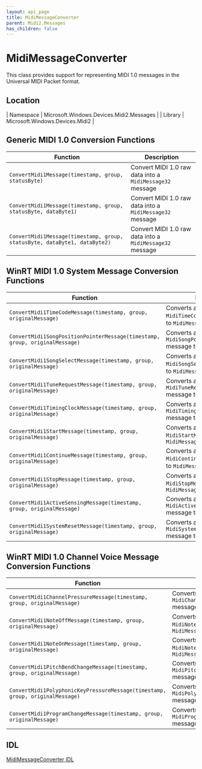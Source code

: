 ```yaml
---
layout: api_page
title: MidiMessageConverter
parent: Midi2.Messages
has_children: false
---
```


# MidiMessageConverter

This class provides support for representing MIDI 1.0 messages in the Universal MIDI Packet format.

## Location

| Namespace | Microsoft.Windows.Devices.Midi2.Messages |
| Library | Microsoft.Windows.Devices.Midi2 |

## Generic MIDI 1.0 Conversion Functions

| Function | Description |
| --------------- | ----------- |
| `ConvertMidi1Message(timestamp, group, statusByte)` | Convert MIDI 1.0 raw data into a `MidiMessage32` message |
| `ConvertMidi1Message(timestamp, group, statusByte, dataByte1)` | Convert MIDI 1.0 raw data into a `MidiMessage32` message |
| `ConvertMidi1Message(timestamp, group, statusByte, dataByte1, dataByte2)` | Convert MIDI 1.0 raw data into a `MidiMessage32` message |

## WinRT MIDI 1.0 System Message Conversion Functions

| Function | Description |
| --------------- | ----------- |
| `ConvertMidi1TimeCodeMessage(timestamp, group, originalMessage)` | Converts a WinRT MIDI 1.0 `MidiTimeCodeMessage` message to `MidiMessage32`|
| `ConvertMidi1SongPositionPointerMessage(timestamp, group, originalMessage)` | Converts a WinRT MIDI 1.0 `MidiSongPositionPointerMessage` message to `MidiMessage32`|
| `ConvertMidi1SongSelectMessage(timestamp, group, originalMessage)` | Converts a WinRT MIDI 1.0 `MidiSongSelectMessage` message to `MidiMessage32`|
| `ConvertMidi1TuneRequestMessage(timestamp, group, originalMessage)` | Converts a WinRT MIDI 1.0 `MidiTuneRequestMessage` message to `MidiMessage32`|
| `ConvertMidi1TimingClockMessage(timestamp, group, originalMessage)` | Converts a WinRT MIDI 1.0 `MidiTimingClockMessage` message to `MidiMessage32`|
| `ConvertMidi1StartMessage(timestamp, group, originalMessage)` | Converts a WinRT MIDI 1.0 `MidiStartMessage` message to `MidiMessage32`|
| `ConvertMidi1ContinueMessage(timestamp, group, originalMessage)` | Converts a WinRT MIDI 1.0 `MidiContinueMessage` message to `MidiMessage32`|
| `ConvertMidi1StopMessage(timestamp, group, originalMessage)` | Converts a WinRT MIDI 1.0 `MidiStopMessage` message to `MidiMessage32`|
| `ConvertMidi1ActiveSensingMessage(timestamp, group, originalMessage)` | Converts a WinRT MIDI 1.0 `MidiActiveSensingMessage` message to `MidiMessage32`|
| `ConvertMidi1SystemResetMessage(timestamp, group, originalMessage)` | Converts a WinRT MIDI 1.0 `MidiSystemResetMessage` message to `MidiMessage32`|

## WinRT MIDI 1.0 Channel Voice Message Conversion Functions

| Function | Description |
| --------------- | ----------- |
| `ConvertMidi1ChannelPressureMessage(timestamp, group, originalMessage)` | Converts a WinRT MIDI 1.0 `MidiChannelPressureMessage` message to `MidiMessage32`|
| `ConvertMidi1NoteOffMessage(timestamp, group, originalMessage)` | Converts a WinRT MIDI 1.0 `MidiNoteOffMessage` message to `MidiMessage32`|
| `ConvertMidi1NoteOnMessage(timestamp, group, originalMessage)` | Converts a WinRT MIDI 1.0 `MidiNoteOnMessage` message to `MidiMessage32`|
| `ConvertMidi1PitchBendChangeMessage(timestamp, group, originalMessage)` | Converts a WinRT MIDI 1.0 `MidiPitchBendChangeMessage` message to `MidiMessage32`|
| `ConvertMidi1PolyphonicKeyPressureMessage(timestamp, group, originalMessage)` | Converts a WinRT MIDI 1.0 `MidiPolyphonicKeyPressureMessage` message to `MidiMessage32`|
| `ConvertMidi1ProgramChangeMessage(timestamp, group, originalMessage)` | Converts a WinRT MIDI 1.0 `MidiProgramChangeMessage` message to `MidiMessage32`|

## IDL

[MidiMessageConverter IDL](https://github.com/microsoft/MIDI/blob/main/src/app-sdk/winrt/MidiMessageConverter.idl)

